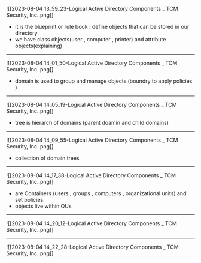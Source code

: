 ![[2023-08-04 13_59_23-Logical Active Directory Components _ TCM Security, Inc..png]]

- it is the blueprint or rule book : define objects that can be stored in our directory 
- we have class objects(user , computer , printer) and attribute objects(explaining)
---
![[2023-08-04 14_01_50-Logical Active Directory Components _ TCM Security, Inc..png]]
- domain is used to group and manage objects (boundry to apply policies )
---
![[2023-08-04 14_05_19-Logical Active Directory Components _ TCM Security, Inc..png]]

- tree is hierarch of domains (parent doamin and child domains)
---
![[2023-08-04 14_09_55-Logical Active Directory Components _ TCM Security, Inc..png]]
- collection of domain trees

---
![[2023-08-04 14_17_38-Logical Active Directory Components _ TCM Security, Inc..png]]
- are Containers (users , groups , computers , organizational units) and set policies.
- objects live within OUs

---
![[2023-08-04 14_20_12-Logical Active Directory Components _ TCM Security, Inc..png]]

---
![[2023-08-04 14_22_28-Logical Active Directory Components _ TCM Security, Inc..png]]
